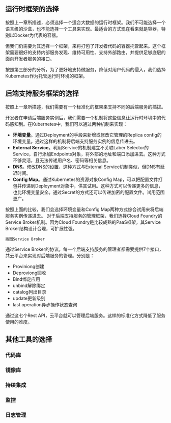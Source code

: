 ## 运行时框架的选择

按照上一章所描述，必须选择一个适合大数据的运行时框架。我们不可能选择一个语言级的沙盒，也不能选择一个工具来实现。最适合的方式现在看来就是容器，特别以Docker为代表的容器。

但我们仍需要为其选择一个框架，来将打包了开发者代码的容器托管起来。这个框架需要很好的支持内部服务发现、维持可用性、支持外部路由，并提供足够底层的面向开发者服务的接口。

按照第三部分的分析，为了更好地支持微服务，降低对用户代码的侵入，我们选择Kubernetes作为托管运行时环境的框架。

## 后端支持服务框架的选择

按照上一章所描述，我们需要有一个标准化的框架来支持不同的后端服务的插拔。

开发者在申请后端服务实例后，我们需要一个机制将这些信息让运行时环境中的代码感知到。在Kubernetes中，我们可以通过两种机制来实现：

* **环境变量**。通过Deployment的手段来新增或修改它管理的Replica config的环境变量。通过这样的机制将后端支持服务实例的信息传进去。
* **External Service**。利用Service的机制建立不关联Laber Selector的Service，自行添加Endpoints对象，将外部的地址和端口添加进去。这种方式不够灵活，且无法传递用户名、密码等相关信息。
* **DNS**。修改DNS的设置，这种方式与External Service机制类似，但DNS有延迟时间。
* **Config Map**。通过Kubernetes的资源对象Config Map，可以把配置文件打包并传递到Deployment对象中，供其试用。这种方式可以传递更多的信息，也比环境变量安全。通过Secret的方式还可以传递加密的配置文件。试用范围更广。

按照上面的比较，我们会选择环境变量和Config Map两种方式综合试用来将后端服务实例传递进去。
对于后端支持服务的管理框架，我们选择Cloud Foundry的Service Broker机制。因为Cloud Foundry是比较成熟的PaaS框架，其Service Broker结构设计合理，可扩展性强。

```
插图Service Broker
```

通过Service Broker的协议。每一个后端支持服务的管理者都需要提供7个接口，共云平台来实现对后端服务的管理。分别是：

* Proviniong创建
* Deproviong回收
* Bind绑定应用
* unbind解除绑定
* catalog列出目录
* update更新级别
* last operation异步操作状态查询

通过这七个Rest API，云平台就可以管理后端服务。这样的标准化方式降低了服务使用的难度。

## 其他工具的选择

### 代码库

### 镜像库

### 持续集成

### 监控

### 日志管理

